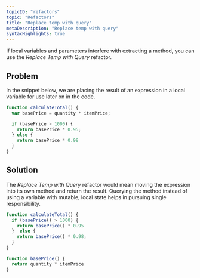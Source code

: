 ```yaml
---
topicID: "refactors"
topic: "Refactors"
title: "Replace temp with query"
metaDescription: "Replace temp with query"
syntaxHighlights: true
---
```


If local variables and parameters interfere with extracting a method, you can use the *Replace Temp with Query* refactor.

## Problem

In the snippet below, we are placing the result of an expression in a local variable for use later on in the code.

```js
function calculateTotal() {
  var basePrice = quantity * itemPrice;

  if (basePrice > 1000) {
    return basePrice * 0.95;
  } else {
    return basePrice * 0.98
  }
}
```

## Solution

The *Replace Temp with Query* refactor would mean moving the expression into its own method and return the result. Querying the method instead of using a variable with mutable, local state helps in pursuing single responsibility.

```js
function calculateTotal() {
  if (basePrice() > 1000) {
    return basePrice() * 0.95
  }  else {
    return basePrice() * 0.98;
  }
}

function basePrice() {
  return quantity * itemPrice
}
```
